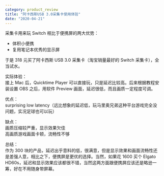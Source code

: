 ```yaml
---
category: product_review
title: "阿卡西斯USB 3.0采集卡使用体验"
date: "2020-04-21"
---
```


采集卡用来玩 Switch 相比于便携屏的两大优势：

- 体积小便携
- 复用笔记本优秀的显示屏

于是 318 元买了阿卡西斯 USB 3.0 采集卡（淘宝销量最好的 Switch 采集卡），全当试水。

实际体验：  
接上 Mac 后，Quicktime Player 可以直接玩，只是延迟比较高。后来根据教程安装设置 OBS 之后，用软件 Preview 画面，延迟很低，而且画质一定程度可调。

优点：  
surprising low latency（远比想象的延迟低，玩马里奥兄弟这种平台游戏完全没问题，实况足球也可以玩）

缺点：  
画质压缩较严重，显示效果欠佳  
高画质游戏画面卡顿，流畅性不够

总结：  
作为 300 块的产品，延迟出乎意料的低，很满意，但是显示效果和画面流畅性还是差强人意，相比之下，便携屏是更优的选择。当然，如果花 1600 买个 Elgato HD60s，延迟和显示效果应该都很不错，当然这两方面跟便携屏应该还是略逊一筹，好在不用随身带屏幕。
